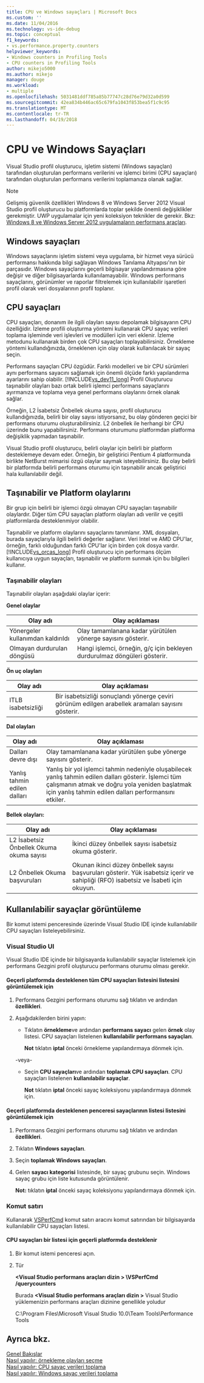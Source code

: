 ```yaml
---
title: CPU ve Windows sayaçları | Microsoft Docs
ms.custom: ''
ms.date: 11/04/2016
ms.technology: vs-ide-debug
ms.topic: conceptual
f1_keywords:
- vs.performance.property.counters
helpviewer_keywords:
- Windows counters in Profiling Tools
- CPU counters in Profiling Tools
author: mikejo5000
ms.author: mikejo
manager: douge
ms.workload:
- multiple
ms.openlocfilehash: 5031481ddf785a85b77747c28d76e79d32a0d599
ms.sourcegitcommit: 42ea834b446ac65c679fa1043f853bea5f1c9c95
ms.translationtype: MT
ms.contentlocale: tr-TR
ms.lasthandoff: 04/19/2018
---
```

# <a name="cpu-and-windows-counters"></a>CPU ve Windows Sayaçları

Visual Studio profil oluşturucu, işletim sistemi (Windows sayaçları) tarafından oluşturulan performans verilerini ve işlemci birimi (CPU sayaçları) tarafından oluşturulan performans verilerini toplamanıza olanak sağlar.

> [!NOTE]
> Gelişmiş güvenlik özellikleri Windows 8 ve Windows Server 2012 Visual Studio profil oluşturucu bu platformlarda toplar şekilde önemli değişiklikler gerekmiştir. UWP uygulamalar için yeni koleksiyon teknikler de gerekir. Bkz: [Windows 8 ve Windows Server 2012 uygulamaların performans araçları](../profiling/performance-tools-on-windows-8-and-windows-server-2012-applications.md).

## <a name="windows-counters"></a>Windows sayaçları

Windows sayaçlarını işletim sistemi veya uygulama, bir hizmet veya sürücü performansı hakkında bilgi sağlayan Windows Tanılama Altyapısı'nın bir parçasıdır. Windows sayaçlarını geçerli bilgisayar yapılandırmasına göre değişir ve diğer bilgisayarlarda kullanılamayabilir. Windows performans sayaçlarını, görünümler ve raporlar filtrelemek için kullanılabilir işaretleri profil olarak veri dosyalarının profil toplanır.

## <a name="cpu-counters"></a>CPU sayaçları

CPU sayaçları, donanım ile ilgili olayları sayısı depolamak bilgisayarın CPU özelliğidir. İzleme profili oluşturma yöntemi kullanarak CPU sayaç verileri toplama işleminde veri işlevleri ve modülleri için veri eklenir. İzleme metodunu kullanarak birden çok CPU sayaçları toplayabilirsiniz. Örnekleme yöntemi kullandığınızda, örneklenen için olay olarak kullanılacak bir sayaç seçin.

Performans sayaçları CPU özgüdür. Farklı modelleri ve bir CPU sürümleri aynı performans sayacını sağlamak için önemli ölçüde farklı yapılandırma ayarlarını sahip olabilir. [!INCLUDE[vs_dev11_long](../data-tools/includes/vs_dev11_long_md.md)] Profil Oluşturucu taşınabilir olayları bazı ortak belirli işlemci performans sayaçlarını ayırmanıza ve toplama veya genel performans olaylarını örnek olanak sağlar.

Örneğin, L2 İsabetsiz Önbellek okuma sayısı, profil oluşturucu kullandığınızda, belirli bir olay sayısı istiyorsanız, bu olay gönderen geçici bir performans oturumu oluşturabilirsiniz. L2 önbellek ile herhangi bir CPU üzerinde bunu yapabilirsiniz. Performans oturumunu platformdan platforma değişiklik yapmadan taşınabilir.

Visual Studio profil oluşturucu, belirli olaylar için belirli bir platform desteklemeye devam eder. Örneğin, bir geliştirici Pentium 4 platformunda birlikte NetBurst mimarisi özgü olaylar saymak isteyebilirsiniz. Bu olay belirli bir platformda belirli performans oturumu için taşınabilir ancak geliştirici hala kullanılabilir değil.

## <a name="portable-and-platform-events"></a>Taşınabilir ve Platform olaylarını

Bir grup için belirli bir işlemci özgü olmayan CPU sayaçları taşınabilir olaylardır. Diğer tüm CPU sayaçları platform olayları adı verilir ve çeşitli platformlarda desteklenmiyor olabilir.

 Taşınabilir ve platform olaylarını sayaçlarını tanımlanır. XML dosyaları, burada sayaçlarıyla ilgili belirli değerler sağlanır. Veri Intel ve AMD CPU'lar, örneğin, farklı olduğundan farklı CPU'lar için birden çok dosya vardır. [!INCLUDE[vs_orcas_long](../debugger/includes/vs_orcas_long_md.md)] Profil oluşturucu için performans ölçüm kullanıcıya uygun sayaçları, taşınabilir ve platform sunmak için bu bilgileri kullanır.

### <a name="portable-events"></a>Taşınabilir olayları

Taşınabilir olayları aşağıdaki olaylar içerir:

**Genel olaylar**

|Olay adı|Olay açıklaması|
|----------------|-----------------------|
|Yönergeler kullanımdan kaldırıldı|Olay tamamlanana kadar yürütülen yönerge sayısını gösterir.|
|Olmayan durdurulan döngüsü|Hangi işlemci, örneğin, g/ç için bekleyen durdurulmaz döngüleri gösterir.|

**Ön uç olayları**

|Olay adı|Olay açıklaması|
|----------------|-----------------------|
|ITLB isabetsizliği|Bir isabetsizliği sonuçlandı yönerge çeviri görünüm edilgen arabellek aramaları sayısını gösterir.|

**Dal olayları**

|Olay adı|Olay açıklaması|
|----------------|-----------------------|
|Dalları devre dışı|Olay tamamlanana kadar yürütülen şube yönerge sayısını gösterir.|
|Yanlış tahmin edilen dalları|Yanlış bir yol işlemci tahmin nedeniyle oluşabilecek yanlış tahmin edilen dalları gösterir. İşlemci tüm çalışmanın atmak ve doğru yola yeniden başlatmak için yanlış tahmin edilen dalları performansını etkiler.|

**Bellek olayları:**

|Olay adı|Olay açıklaması|
|----------------|-----------------------|
|L2 İsabetsiz Önbellek Okuma okuma sayısı|İkinci düzey önbellek sayısı isabetsiz okuma gösterir.|
|L2 Önbellek Okuma başvuruları|Okunan ikinci düzey önbellek sayısı başvuruları gösterir. Yük isabetsiz içerir ve sahipliği (RFO) isabetsiz ve İsabeti için okuyun.|

## <a name="viewing-available-counters"></a>Kullanılabilir sayaçlar görüntüleme

Bir komut istemi penceresinde üzerinde Visual Studio IDE içinde kullanılabilir CPU sayaçları listeleyebilirsiniz.

### <a name="visual-studio-ui"></a>Visual Studio UI

Visual Studio IDE içinde bir bilgisayarda kullanılabilir sayaçlar listelemek için performans Gezgini profil oluşturucu performans oturumu olması gerekir.

#### <a name="to-view-a-list-of-a-list-of-all-cpu-counters-that-are-supported-on-the-current-platform"></a>Geçerli platformda desteklenen tüm CPU sayaçları listesini listesini görüntülemek için

1. Performans Gezgini performans oturumu sağ tıklatın ve ardından **özellikleri**.

2. Aşağıdakilerden birini yapın:

    -   Tıklatın **örnekleme**ve ardından **performans sayacı** gelen **örnek** olay listesi. CPU sayaçları listelenen **kullanılabilir performans sayaçları**.

         **Not** tıklatın **iptal** önceki örnekleme yapılandırmaya dönmek için.

     -veya-

    -   Seçin **CPU sayaçları**ve ardından **toplamak CPU sayaçları**. CPU sayaçları listelenen **kullanılabilir sayaçlar**.

         **Not** tıklatın **iptal** önceki sayaç koleksiyonu yapılandırmaya dönmek için.

#### <a name="to-view-a-list-of-a-list-of-window-counters-that-are-supported-on-the-current-platform"></a>Geçerli platformda desteklenen penceresi sayaçlarının listesi listesini görüntülemek için

1. Performans Gezgini performans oturumu sağ tıklatın ve ardından **özellikleri**.

2. Tıklatın **Windows sayaçları**.

3. Seçin **toplamak Windows sayaçları**.

4. Gelen **sayacı kategorisi** listesinde, bir sayaç grubunu seçin. Windows sayaç grubu için liste kutusunda görüntülenir.

     **Not:** tıklatın **iptal** önceki sayaç koleksiyonu yapılandırmaya dönmek için.

### <a name="command-line"></a>Komut satırı

Kullanarak [VSPerfCmd](../profiling/vsperfcmd.md) komut satırı aracını komut satırından bir bilgisayarda kullanılabilir CPU sayaçları listesi.

#### <a name="to-list-of-cpu-counters-that-are-supported-on-the-current-platform"></a>CPU sayaçları bir listesi için geçerli platformda desteklenir

1. Bir komut istemi penceresi açın.

2. Tür

     **\<Visual Studio performans araçları dizin > \VSPerfCmd /querycounters**

     Burada  **\<Visual Studio performans araçları dizin >** Visual Studio yüklemenizin performans araçları dizinine genellikle yoludur

     C:\Program Files\Microsoft Visual Studio 10.0\Team Tools\Performance Tools

## <a name="see-also"></a>Ayrıca bkz.

[Genel Bakışlar](../profiling/overviews-performance-tools.md)  
[Nasıl yapılır: örnekleme olayları seçme](../profiling/how-to-choose-sampling-events.md)  
[Nasıl yapılır: CPU sayaç verileri toplama](../profiling/how-to-collect-cpu-counter-data.md)  
[Nasıl yapılır: Windows sayaç verileri toplama](../profiling/how-to-collect-windows-counter-data.md)